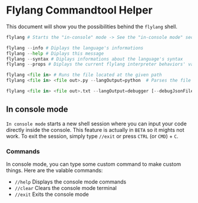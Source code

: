 # Flylang Commandtool Helper

This document will show you the possibilities behind the `flylang` shell.

```py
flylang # Starts the "in-console" mode -> See the "in-console mode" section for more informations

flylang --info # Diplays the language's informations
flylang --help # Diplays this message
flylang --syntax # Diplays informations about the language's syntax
flylang --props # Diplays the current flylang interpreter behaviors' value

flylang <file in> # Runs the file located at the given path
flylang <file in> <file out>.py --langOutput=python  # Parses the file located at the first given path and try to compile it in python code and save the result in the second given path

flylang <file in> <file out>.txt --langOutput=debugger [--debugJsonFile=<fichier>.json] # Debugger mode
```

## In console mode

`In console mode` starts a new shell session where you can input your code directly inside the console.
This feature is actually in `BETA` so it mights not work.
To exit the session, simply type `//exit` or press `CTRL` (or `CMD`) + `C`.

### Commands

In console mode, you can type some custom command to make custom things.
Here are the valable commands:

- `//help` Displays the console mode commands
- `//clear` Clears the console mode terminal
- `//exit` Exits the console mode
